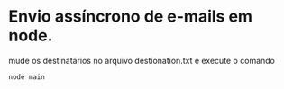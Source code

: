 # Envio assíncrono de e-mails em node.

mude os destinatários no arquivo destionation.txt e execute o comando
```
node main
```
